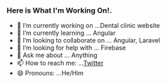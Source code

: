 ### Here is What I'm Working On!.


- 🔭 I’m currently working on ...Dental clinic website
- 🌱 I’m currently learning ... Angular
- 👯 I’m looking to collaborate on ... Angular, Laravel
- 🤔 I’m looking for help with ... Firebase
- 💬 Ask me about ... Anything
- 📫 How to reach me: ...[Twitter](https://twitter.com/Ryan_Ait_)
- 😄 Pronouns: ...He/Him
